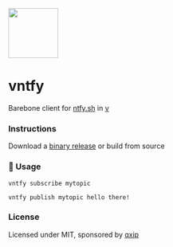 <img src="https://ntfy.sh/static/media/ntfy.813163689f875c027536f701421d9b3d.svg" width=100/>

# vntfy
Barebone client for [ntfy.sh](https://ntfy.sh/) in [v](https://vlang.io)


### Instructions
Download a [binary release](https://github.com/lmangani/vntfy/releases/latest/download/vntfy) or build from source

### 🔎 Usage
```
vntfy subscribe mytopic
```
```
vntfy publish mytopic hello there!
```

### License
Licensed under MIT, sponsored by [qxip](https://metrico.in)
